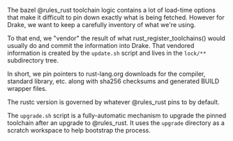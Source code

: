 
The bazel @rules_rust toolchain logic contains a lot of load-time options that
make it difficult to pin down exactly what is being fetched. However for Drake,
we want to keep a carefully inventory of what we're using.

To that end, we "vendor" the result of what rust_register_toolchains() would
usually do and commit the information into Drake. That vendored information is
created by the `update.sh` script and lives in the `lock/**` subdirectory tree.

In short, we pin pointers to rust-lang.org downloads for the compiler, standard
library, etc. along with sha256 checksums and generated BUILD wrapper files.

The rustc version is governed by whatever @rules_rust pins to by default.

The `upgrade.sh` script is a fully-automatic mechanism to upgrade the pinned
toolchain after an upgrade to @rules_rust. It uses the `upgrade` directory as
a scratch workspace to help bootstrap the process.
